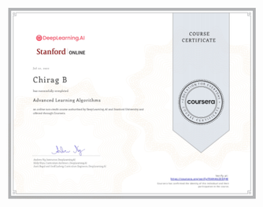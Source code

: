 [![MLS](https://github.com/Chirag05B/Portfolio/blob/main/Certifications/Machine%20Learning%20(2022)/Advanced%20Learning%20Algorithms/Advanced%20Learning%20Algorithms_page-0001.jpg)](https://coursera.org/verify/specialization/2L62G8FZAETJ)

 
